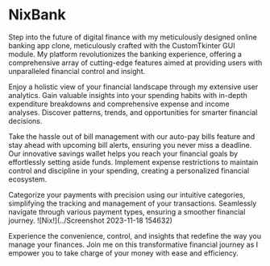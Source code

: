 # NixBank
Step into the future of digital finance with my meticulously designed online banking app clone, meticulously crafted with the CustomTkinter GUI module. My platform revolutionizes the banking experience, offering a comprehensive array of cutting-edge features aimed at providing users with unparalleled financial control and insight.

Enjoy a holistic view of your financial landscape through my extensive user analytics. Gain valuable insights into your spending habits with in-depth expenditure breakdowns and comprehensive expense and income analyses. Discover patterns, trends, and opportunities for smarter financial decisions.

Take the hassle out of bill management with our auto-pay bills feature and stay ahead with upcoming bill alerts, ensuring you never miss a deadline. Our innovative savings wallet helps you reach your financial goals by effortlessly setting aside funds. Implement expense restrictions to maintain control and discipline in your spending, creating a personalized financial ecosystem.

Categorize your payments with precision using our intuitive categories, simplifying the tracking and management of your transactions. Seamlessly navigate through various payment types, ensuring a smoother financial journey.
![Nix!](../Screenshot 2023-11-18 154632)

Experience the convenience, control, and insights that redefine the way you manage your finances. Join me on this transformative financial journey as I empower you to take charge of your money with ease and efficiency.
